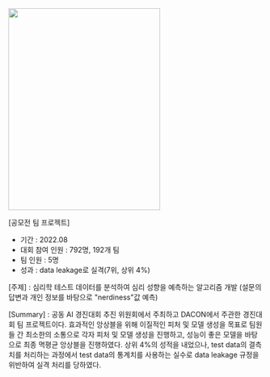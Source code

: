 <image src="https://user-images.githubusercontent.com/86222332/211757954-367fa2fc-664a-431c-a778-6fc458f41f26.png" width="300" height="400"/>

[공모전 팀 프로젝트]
- 기간 : 2022.08
- 대회 참여 인원 : 792명, 192개 팀
- 팀 인원 : 5명
- 성과 : data leakage로 실격(7위, 상위 4%)

[주제] : 심리학 테스트 데이터를 분석하여 심리 성향을 예측하는 알고리즘 개발 (설문의 답변과 개인 정보를 바탕으로 "nerdiness"값 예측)

[Summary] : 공동 AI 경진대회 추진 위원회에서 주최하고 DACON에서 주관한 경진대회 팀 프로젝트이다.
효과적인 앙상블을 위해 이질적인 피처 및 모델 생성을 목표로 팀원들 간 최소한의 소통으로 각자 피처 및 모델 생성을 진행하고, 성능이 좋은 모델을 바탕으로 최종 멱평균 앙상블을 진행하였다.
상위 4%의 성적을 내었으나, test data의 결측치를 처리하는 과정에서 test data의 통계치를 사용하는 실수로 data leakage 규정을 위반하여 실격 처리를 당하였다.
